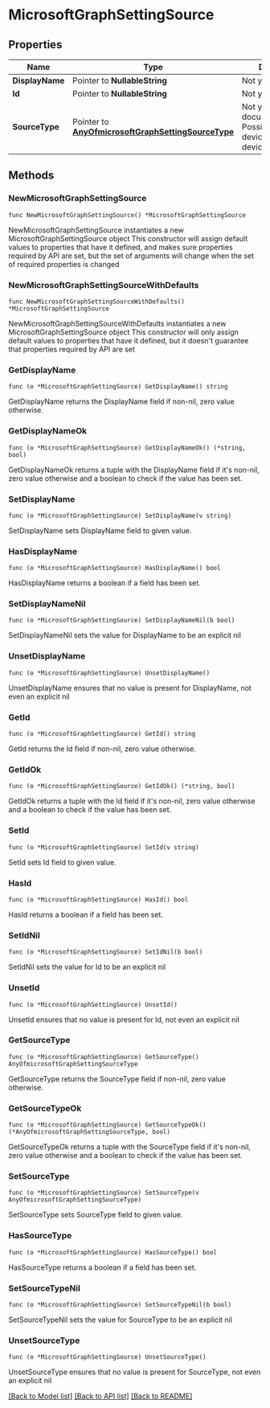 # MicrosoftGraphSettingSource

## Properties

Name | Type | Description | Notes
------------ | ------------- | ------------- | -------------
**DisplayName** | Pointer to **NullableString** | Not yet documented | [optional] 
**Id** | Pointer to **NullableString** | Not yet documented | [optional] 
**SourceType** | Pointer to [**AnyOfmicrosoftGraphSettingSourceType**](anyOf&lt;microsoft.graph.settingSourceType&gt;.md) | Not yet documented. Possible values are: deviceConfiguration, deviceIntent. | [optional] 

## Methods

### NewMicrosoftGraphSettingSource

`func NewMicrosoftGraphSettingSource() *MicrosoftGraphSettingSource`

NewMicrosoftGraphSettingSource instantiates a new MicrosoftGraphSettingSource object
This constructor will assign default values to properties that have it defined,
and makes sure properties required by API are set, but the set of arguments
will change when the set of required properties is changed

### NewMicrosoftGraphSettingSourceWithDefaults

`func NewMicrosoftGraphSettingSourceWithDefaults() *MicrosoftGraphSettingSource`

NewMicrosoftGraphSettingSourceWithDefaults instantiates a new MicrosoftGraphSettingSource object
This constructor will only assign default values to properties that have it defined,
but it doesn't guarantee that properties required by API are set

### GetDisplayName

`func (o *MicrosoftGraphSettingSource) GetDisplayName() string`

GetDisplayName returns the DisplayName field if non-nil, zero value otherwise.

### GetDisplayNameOk

`func (o *MicrosoftGraphSettingSource) GetDisplayNameOk() (*string, bool)`

GetDisplayNameOk returns a tuple with the DisplayName field if it's non-nil, zero value otherwise
and a boolean to check if the value has been set.

### SetDisplayName

`func (o *MicrosoftGraphSettingSource) SetDisplayName(v string)`

SetDisplayName sets DisplayName field to given value.

### HasDisplayName

`func (o *MicrosoftGraphSettingSource) HasDisplayName() bool`

HasDisplayName returns a boolean if a field has been set.

### SetDisplayNameNil

`func (o *MicrosoftGraphSettingSource) SetDisplayNameNil(b bool)`

 SetDisplayNameNil sets the value for DisplayName to be an explicit nil

### UnsetDisplayName
`func (o *MicrosoftGraphSettingSource) UnsetDisplayName()`

UnsetDisplayName ensures that no value is present for DisplayName, not even an explicit nil
### GetId

`func (o *MicrosoftGraphSettingSource) GetId() string`

GetId returns the Id field if non-nil, zero value otherwise.

### GetIdOk

`func (o *MicrosoftGraphSettingSource) GetIdOk() (*string, bool)`

GetIdOk returns a tuple with the Id field if it's non-nil, zero value otherwise
and a boolean to check if the value has been set.

### SetId

`func (o *MicrosoftGraphSettingSource) SetId(v string)`

SetId sets Id field to given value.

### HasId

`func (o *MicrosoftGraphSettingSource) HasId() bool`

HasId returns a boolean if a field has been set.

### SetIdNil

`func (o *MicrosoftGraphSettingSource) SetIdNil(b bool)`

 SetIdNil sets the value for Id to be an explicit nil

### UnsetId
`func (o *MicrosoftGraphSettingSource) UnsetId()`

UnsetId ensures that no value is present for Id, not even an explicit nil
### GetSourceType

`func (o *MicrosoftGraphSettingSource) GetSourceType() AnyOfmicrosoftGraphSettingSourceType`

GetSourceType returns the SourceType field if non-nil, zero value otherwise.

### GetSourceTypeOk

`func (o *MicrosoftGraphSettingSource) GetSourceTypeOk() (*AnyOfmicrosoftGraphSettingSourceType, bool)`

GetSourceTypeOk returns a tuple with the SourceType field if it's non-nil, zero value otherwise
and a boolean to check if the value has been set.

### SetSourceType

`func (o *MicrosoftGraphSettingSource) SetSourceType(v AnyOfmicrosoftGraphSettingSourceType)`

SetSourceType sets SourceType field to given value.

### HasSourceType

`func (o *MicrosoftGraphSettingSource) HasSourceType() bool`

HasSourceType returns a boolean if a field has been set.

### SetSourceTypeNil

`func (o *MicrosoftGraphSettingSource) SetSourceTypeNil(b bool)`

 SetSourceTypeNil sets the value for SourceType to be an explicit nil

### UnsetSourceType
`func (o *MicrosoftGraphSettingSource) UnsetSourceType()`

UnsetSourceType ensures that no value is present for SourceType, not even an explicit nil

[[Back to Model list]](../README.md#documentation-for-models) [[Back to API list]](../README.md#documentation-for-api-endpoints) [[Back to README]](../README.md)


